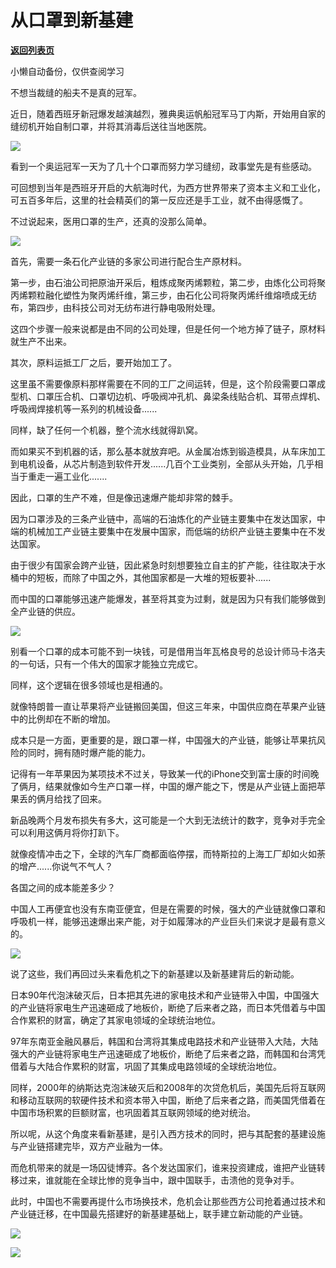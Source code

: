 # 从口罩到新基建

[**返回列表页**](/gzh/政事堂2019)

小懒自动备份，仅供查阅学习

不想当裁缝的船夫不是真的冠军。

  

近日，随着西班牙新冠爆发越演越烈，雅典奥运帆船冠军马丁内斯，开始用自家的缝纫机开始自制口罩，并将其消毒后送往当地医院。

  

![](https://mmbiz.qpic.cn/mmbiz_png/rxhS23yu8cMZscO2z8z1agey5iaRurlTm2rvnbRibJl0GfGyICpaD8tiaRtPqUELTpq1JnER6EZfjAQXqWuVgbOfQ/640?wx_fmt=png)

  

看到一个奥运冠军一天为了几十个口罩而努力学习缝纫，政事堂先是有些感动。

  

可回想到当年是西班牙开启的大航海时代，为西方世界带来了资本主义和工业化，可五百多年后，这里的社会精英们的第一反应还是手工业，就不由得感慨了。  

  

不过说起来，医用口罩的生产，还真的没那么简单。

  

![](https://mmbiz.qpic.cn/mmbiz_jpg/rxhS23yu8cMZscO2z8z1agey5iaRurlTmVKEwVjaEPiboutTYCC6r7ibJB6uia0f3IiaYYOFBaKcsJBVsBicyZxJWAyQ/640?wx_fmt=jpeg)

  

首先，需要一条石化产业链的多家公司进行配合生产原材料。  

  

第一步，由石油公司把原油开采后，粗炼成聚丙烯颗粒，第二步，由炼化公司将聚丙烯颗粒融化塑性为聚丙烯纤维，第三步，由石化公司将聚丙烯纤维熔喷成无纺布，第四步，由科技公司对无纺布进行静电吸附处理。

  

这四个步骤一般来说都是由不同的公司处理，但是任何一个地方掉了链子，原材料就生产不出来。  

  

其次，原料运抵工厂之后，要开始加工了。

  

这里虽不需要像原料那样需要在不同的工厂之间运转，但是，这个阶段需要口罩成型机、口罩压合机、口罩切边机、呼吸阀冲孔机、鼻梁条线贴合机、耳带点焊机、呼吸阀焊接机等一系列的机械设备......

  

同样，缺了任何一个机器，整个流水线就得趴窝。

  

而如果买不到机器的话，那么基本就放弃吧。从金属冶炼到锻造模具，从车床加工到电机设备，从芯片制造到软件开发......几百个工业类别，全部从头开始，几乎相当于重走一遍工业化.......

  

因此，口罩的生产不难，但是像迅速爆产能却非常的棘手。

  

因为口罩涉及的三条产业链中，高端的石油炼化的产业链主要集中在发达国家，中端的机械加工产业链主要集中在发展中国家，而低端的纺织产业链主要集中在不发达国家。

  

由于很少有国家会跨产业链，因此紧急时刻想要独立自主的扩产能，往往取决于水桶中的短板，而除了中国之外，其他国家都是一大堆的短板要补......

  

而中国的口罩能够迅速产能爆发，甚至将其变为过剩，就是因为只有我们能够做到全产业链的供应。

  

![](https://mmbiz.qpic.cn/mmbiz_gif/rxhS23yu8cMZscO2z8z1agey5iaRurlTmeJiaOqOlysuMYYAAZRTLGXia3GHnQiaAgcdsxsnWZBGpUEw3RhOtaAlsw/640?wx_fmt=gif)

  

别看一个口罩的成本可能不到一块钱，可是借用当年瓦格良号的总设计师马卡洛夫的一句话，只有一个伟大的国家才能独立完成它。

  

同样，这个逻辑在很多领域也是相通的。  

  

就像特朗普一直让苹果将产业链搬回美国，但这三年来，中国供应商在苹果产业链中的比例却在不断的增加。  

  

成本只是一方面，更重要的是，跟口罩一样，中国强大的产业链，能够让苹果抗风险的同时，拥有随时爆产能的能力。

  

记得有一年苹果因为某项技术不过关，导致某一代的iPhone交到富士康的时间晚了俩月，结果就像如今生产口罩一样，中国的爆产能之下，愣是从产业链上面把苹果丢的俩月给找了回来。

  

新品晚两个月发布损失有多大，这可能是一个大到无法统计的数字，竞争对手完全可以利用这俩月将你打趴下。

  

就像疫情冲击之下，全球的汽车厂商都面临停摆，而特斯拉的上海工厂却如火如荼的增产......你说气不气人？  

  

各国之间的成本能差多少？

  

中国人工再便宜也没有东南亚便宜，但是在需要的时候，强大的产业链就像口罩和呼吸机一样，能够迅速爆出来产能，对于如履薄冰的产业巨头们来说才是最有意义的。

  

![](https://mmbiz.qpic.cn/mmbiz_jpg/rxhS23yu8cMZscO2z8z1agey5iaRurlTm81uSkscQX5BmVEz7V4lFMQEyccVYYmEmQ1gg6JldAXD8zMwiaia7ecIQ/640?wx_fmt=jpeg)

  

说了这些，我们再回过头来看危机之下的新基建以及新基建背后的新动能。

  

日本90年代泡沫破灭后，日本把其先进的家电技术和产业链带入中国，中国强大的产业链将家电生产迅速砸成了地板价，断绝了后来者之路，而日本凭借着与中国合作累积的财富，确定了其家电领域的全球统治地位。

  

97年东南亚金融风暴后，韩国和台湾将其集成电路技术和产业链带入大陆，大陆强大的产业链将家电生产迅速砸成了地板价，断绝了后来者之路，而韩国和台湾凭借着与大陆合作累积的财富，巩固了其集成电路领域的全球统治地位。

  

同样，2000年的纳斯达克泡沫破灭后和2008年的次贷危机后，美国先后将互联网和移动互联网的软硬件技术和资本带入中国，断绝了后来者之路，而美国凭借着在中国市场积累的巨额财富，也巩固着其互联网领域的绝对统治。

  

所以呢，从这个角度来看新基建，是引入西方技术的同时，把与其配套的基建设施与产业链搭建完毕，双方产业融为一体。

  

而危机带来的就是一场囚徒博弈。各个发达国家们，谁来投资建成，谁把产业链转移过来，谁就能在全球比惨的竞争当中，跟中国联手，击溃他的竞争对手。  

  

此时，中国也不需要再提什么市场换技术，危机会让那些西方公司抢着通过技术和产业链迁移，在中国最先搭建好的新基建基础上，联手建立新动能的产业链。

  

![](https://mmbiz.qpic.cn/mmbiz_jpg/rxhS23yu8cMZscO2z8z1agey5iaRurlTmYK2NicXlEDEia0n5ne5libf47jQ3Stia2UHbRJoXXsfX9tLH5AtdjQBjDw/640?wx_fmt=jpeg)

  

![](https://mmbiz.qpic.cn/mmbiz_jpg/rxhS23yu8cPp0iaKAfe0ZsWfgGcY72o9Nror8TicrtnlDsqzY7y4Kum4fM3X0FMEGlbvm9HvZUiaETSnLt4DHNLbQ/640?wx_fmt=jpeg)

